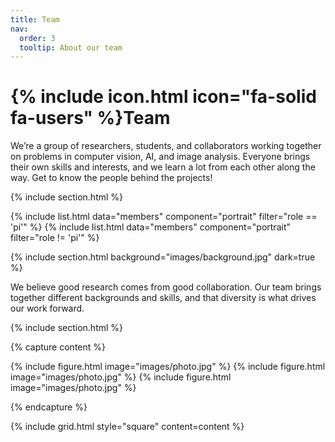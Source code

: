 ```yaml
---
title: Team
nav:
  order: 3
  tooltip: About our team
---
```


# {% include icon.html icon="fa-solid fa-users" %}Team

We’re a group of researchers, students, and collaborators working together on problems in computer vision, AI, and image analysis. Everyone brings their own skills and interests, and we learn a lot from each other along the way. Get to know the people behind the projects!

{% include section.html %}

{% include list.html data="members" component="portrait" filter="role == 'pi'" %}
{% include list.html data="members" component="portrait" filter="role != 'pi'" %}

{% include section.html background="images/background.jpg" dark=true %}

We believe good research comes from good collaboration. Our team brings together different backgrounds and skills, and that diversity is what drives our work forward.

{% include section.html %}

{% capture content %}

{% include figure.html image="images/photo.jpg" %}
{% include figure.html image="images/photo.jpg" %}
{% include figure.html image="images/photo.jpg" %}

{% endcapture %}

{% include grid.html style="square" content=content %}
